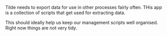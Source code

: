 Tilde needs to export data for use in other processes fairly often. THis app is a collection of scripts that get used for extracting data.

This should ideally help us keep our management scripts well organised. Right now things are not very tidy.
